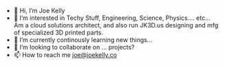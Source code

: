 - 👋 Hi, I’m Joe Kelly
- 👀 I’m interested in Techy Stuff, Engineering, Science, Physics.... etc...   Am a cloud solutions architect, and also run JK3D.us designing and mfg of specialized 3D printed parts.
- 🌱 I’m currently continously learning new things... 
- 💞️ I’m looking to collaborate on ... projects?
- 📫 How to reach me joe@joekelly.co

<!---
joekellyco/joekellyco is a ✨ special ✨ repository because its `README.md` (this file) appears on your GitHub profile.
You can click the Preview link to take a look at your changes.
--->
